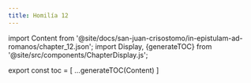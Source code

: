 ```yaml
---
title: Homilía 12
---
```


import Content from '@site/docs/san-juan-crisostomo/in-epistulam-ad-romanos/chapter_12.json';
import Display, {generateTOC} from '@site/src/components/ChapterDisplay.js';

<Display data={Content} />

export const toc = [
  ...generateTOC(Content)
]
